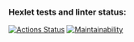 ### Hexlet tests and linter status:

[![Actions Status](https://github.com/SuperSnowSnail/frontend-project-11/workflows/hexlet-check/badge.svg)](https://github.com/SuperSnowSnail/frontend-project-11/actions)
[![Maintainability](https://api.codeclimate.com/v1/badges/685f1ed058e95e073119/maintainability)](https://codeclimate.com/github/SuperSnowSnail/frontend-project-11/maintainability)
